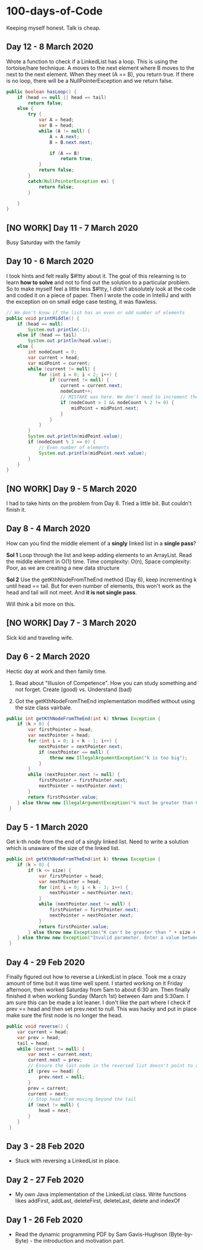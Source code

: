 # 100-days-of-Code
Keeping myself honest. Talk is cheap.

## Day 12 - 8 March 2020
Wrote a function to check if a LinkedList has a loop. This is using the tortoise/hare technique. A moves to the next element where B moves to the next to the next element. When they meet (A == B), you return true. If there is no loop, there will be a NullPointerException and we return false. 

```Java
public boolean hasLoop() {
    if (head == null || head == tail)
        return false;
    else {
        try {
            var A = head;
            var B = head;
            while (A != null) {
                A = A.next;
                B = B.next.next;

                if (A == B)
                    return true;
            }
            return false;
        }
        catch(NullPointerException ex) {
            return false;
        }

    }
}
```

## [NO WORK] Day 11 - 7 March 2020
Busy Saturday with the family

## Day 10 - 6 March 2020
I took hints and felt really $#!tty about it. The goal of this relearning is to learn **how to solve** and not to find out the solution to a particular problem. So to make myself feel a little less $#!tty, I didn't absolutely look at the code and coded it on a piece of paper. Then I wrote the code in IntelliJ and with the exception on on small edge case testing, it was flawless. 
```Java
// We don't know if the list has an even or odd number of elements
public void printMiddle() {
    if (head == null)
        System.out.println(-1);
    else if (head == tail)
        System.out.println(head.value);
    else {
        int nodeCount = 0;
        var current = head;
        var midPoint = current;
        while (current != null) {
            for (int i = 0; i < 2; i++) {
                if (current != null) {
                    current = current.next;
                    nodeCount++;
                    // MISTAKE was here. We don't need to increment the midPoint if nodeCount is 1
                    if (nodeCount > 1 && nodeCount % 2 != 0) {
                        midPoint = midPoint.next;
                    }
                }
            }
        }
        System.out.println(midPoint.value);
        if (nodeCount % 2 == 0) {
            // Even number of elements
            System.out.println(midPoint.next.value);
        }
    }
}
```

## [NO WORK] Day 9 - 5 March 2020
I had to take hints on the problem from Day 8. Tried a little bit. But couldn't finish it. 

## Day 8 - 4 March 2020
How can you find the middle element of a **singly** linked list in a **single pass**? 

**Sol 1** Loop through the list and keep adding elements to an ArrayList. Read the middle element in O(1) time.
Time complexity: O(n), Space complexity: Poor, as we are creating a new data structure

**Sol 2** Use the getKthNodeFromTheEnd method (Day 6), keep incrementing k until head == tail. But for even number of elements, this won't work as the head and tail will not meet. And **it is not single pass**.

Will think a bit more on this. 


## [NO WORK] Day 7 - 3 March 2020
Sick kid and traveling wife. 

## Day 6 - 2 March 2020
Hectic day at work and then family time. 

1) Read about "Illusion of Competence". How you can study something and not forget. Create (good) vs. Understand (bad)

2) Got the getKthNodeFromTheEnd implementation modified without using the size class vairbale. 
```java
public int getKthNodeFromTheEnd(int k) throws Exception {
    if (k > 0) {
        var firstPointer = head;
        var nextPointer = head;
        for (int i = 0; i < k - 1; i++) {
            nextPointer = nextPointer.next;
            if (nextPointer == null) {
                throw new IllegalArgumentException("k is too big");
            }
        }
        while (nextPointer.next != null) {
            firstPointer = firstPointer.next;
            nextPointer = nextPointer.next;
        }
        return firstPointer.value;
    } else throw new IllegalArgumentException("k must be greater than 0");
 }
```

## Day 5 - 1 March 2020
Get k-th node from the end of a singly linked list. Need to write a solution which is unaware of the size of the linked list.
```java
public int getKthNodeFromTheEnd(int k) throws Exception {
    if (k > 0) {
        if (k <= size) {
            var firstPointer = head;
            var nextPointer = head;
            for (int i = 0; i < k - 1; i++) {
                nextPointer = nextPointer.next;
            }
            while (nextPointer.next != null) {
                firstPointer = firstPointer.next;
                nextPointer = nextPointer.next;
            }
            return firstPointer.value;
        } else throw new Exception("K can't be greater than " + size + ", the size of the list.");
    } else throw new Exception("Invalid parameter. Enter a value between 1 and " + size + ".");
 }
```

## Day 4 - 29 Feb 2020
Finally figured out how to reverse a LinkedList in place. Took me a crazy amount of time but it was time well spent. I started working on it Friday afternoon, then worked Saturday from 5am to about 6:30 am. Then finally finished it when working Sunday (March 1st) between 4am and 5:30am. I am sure this can be made a lot leaner. I don't like the part where I check if prev == head and then set prev.next to null. This was hacky and put in place make sure the first node is no longer the head.

```Java
public void reverse() {
    var current = head;
    var prev = head;
    tail = head;
    while (current != null) {
        var next = current.next;
        current.next = prev;
        // Ensure the last node in the reversed list doesn't point to anything.
        if (prev == head) {
            prev.next = null;
        }
        prev = current;
        current = next;
        // Stop head from moving beyond the tail
        if (next != null) {
            head = next;
        }
    }
 }
 ```

## Day 3 - 28 Feb 2020
- Stuck with reversing a LinkedList in place.

## Day 2 - 27 Feb 2020
- My own Java implementation of the LinkedList class. Write functions likes addFirst, addLast, deleteFirst, deleteLast, delete and indexOf

## Day 1 - 26 Feb 2020
- Read the dynamic programming PDF by Sam Gavis-Hughson (Byte-by-Byte) - the introduction and motivation part.
